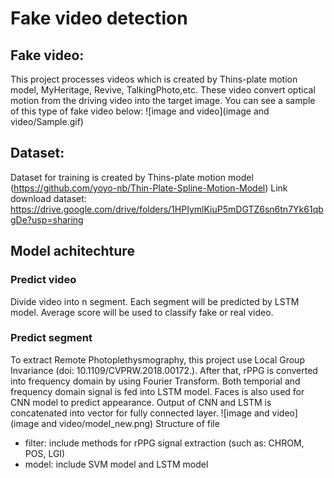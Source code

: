 # Fake video detection
## Fake video:
This project processes videos which is created by Thins-plate motion model, MyHeritage, Revive, TalkingPhoto,etc. These video convert optical motion from the driving video into the target image. You can see a sample of this type of fake video below:
![image and video](image and video/Sample.gif)
## Dataset:
Dataset for training is created by Thins-plate motion model (https://github.com/yoyo-nb/Thin-Plate-Spline-Motion-Model)
Link download dataset: https://drive.google.com/drive/folders/1HPIymlKiuP5mDGTZ6sn6tn7Yk61qbgDe?usp=sharing
## Model achitechture
### Predict video
Divide video into n segment. Each segment will be predicted by LSTM model. Average score will be used to classify fake or real video.
### Predict segment
To extract Remote Photoplethysmography, this project use Local Group Invariance (doi: 10.1109/CVPRW.2018.00172.). After that, rPPG is converted into frequency domain by using Fourier Transform. Both temporial and frequency domain signal is fed into LSTM model. Faces is also used for CNN model to predict appearance. Output of CNN and LSTM is concatenated into vector for fully connected layer.
![image and video](image and video/model_new.png)
Structure of file
- filter: include methods for rPPG signal extraction (such as: CHROM, POS, LGI)
- model: include SVM model and LSTM model
